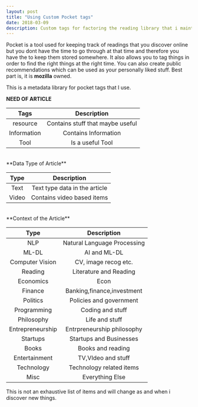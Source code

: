 ```yaml
---
layout: post
title: "Using Custom Pocket tags"
date: 2018-03-09
description: Custom tags for factoring the reading library that i maintain in Pocket
---
```


Pocket is a tool used for keeping track of readings that you discover online but you dont have the time to go through at that time and therefore you have the to keep them stored somewhere. It also allows you to tag things in order to find the right things at the right time. You can also create public recommendations which can be used as your personally liked stuff. Best part is, it is **mozilla** owned.

This is a metadata library for pocket tags that I use.

**NEED OF ARTICLE**

| Tags          | Description                      |
|:-------------:|:--------------------------------:|
| resource      | Contains stuff that maybe useful |
| Information   | Contains Information             |
| Tool          | Is a useful Tool                 |

<br>
**Data Type of Article**

| Type          | Description                      |
|:-------------:|:--------------------------------:|
| Text          | Text type data in the article    |
| Video         | Contains video based items       |

<br>
**Context of the Article**

| Type            | Description                      |
|:---------------:|:--------------------------------:|
| NLP             | Natural Language Processing      |
| ML-DL           | AI and ML-DL                     |
| Computer Vision | CV, image recog etc.             |
| Reading         | Literature and Reading           |
| Economics       | Econ                             |
| Finance         | Banking,finance,investment       |
| Politics        | Policies and government          |
| Programming     | Coding and stuff                 |
| Philosophy      | Life and stuff                   |
| Entrepreneurship| Entrpreneurship philosophy       |
| Startups        | Startups and Businesses          |
| Books           | Books and reading                |
| Entertainment   | TV,VIdeo and stuff               |
| Technology      | Technology related items         |
| Misc            | Everything Else                  |

This is not an exhaustive list of items and will change as and when i discover new things.
